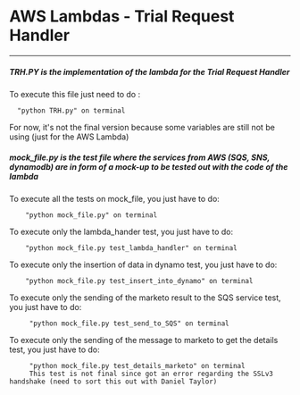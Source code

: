 # AWS Lambdas -  Trial Request Handler
---

##### TRH.PY is the implementation of the lambda for the Trial Request Handler

To execute this file just need to do :

      "python TRH.py" on terminal

For now, it's not the final version because some variables are still not be using (just for the AWS Lambda)

##### mock_file.py is the test file where the services from AWS (SQS, SNS, dynamodb) are in form of a mock-up to be tested out with the code of the lambda

To execute all the tests on mock_file, you just have to do:

        "python mock_file.py" on terminal

To execute only the lambda_hander test, you just have to do:

        "python mock_file.py test_lambda_handler" on terminal

To execute only the insertion of data in dynamo test, you just have to do:

        "python mock_file.py test_insert_into_dynamo" on terminal


To execute only the sending of the marketo result to the SQS service test, you just have to do:

         "python mock_file.py test_send_to_SQS" on terminal

To execute only the sending of the message to marketo to get the details test, you just have to do:

         "python mock_file.py test_details_marketo" on terminal
         This test is not final since got an error regarding the SSLv3 handshake (need to sort this out with Daniel Taylor)
